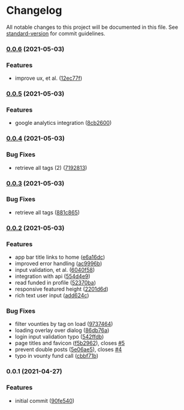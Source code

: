 # Changelog

All notable changes to this project will be documented in this file. See [standard-version](https://github.com/conventional-changelog/standard-version) for commit guidelines.

### [0.0.6](https://github.com/Eddydpyl/vounty_web/compare/v0.0.5...v0.0.6) (2021-05-03)


### Features

* improve ux, et al. ([12ec77f](https://github.com/Eddydpyl/vounty_web/commit/12ec77fd3876109f4710bfa5f96858c50c5f4b80))

### [0.0.5](https://github.com/Eddydpyl/vounty_web/compare/v0.0.4...v0.0.5) (2021-05-03)


### Features

* google analytics integration ([8cb2600](https://github.com/Eddydpyl/vounty_web/commit/8cb2600892326329e73261d6b3f277137d3d4d9a))

### [0.0.4](https://github.com/Eddydpyl/vounty_web/compare/v0.0.3...v0.0.4) (2021-05-03)


### Bug Fixes

* retrieve all tags (2) ([7192813](https://github.com/Eddydpyl/vounty_web/commit/7192813ffa071121e661f4f2a26009d380198520))

### [0.0.3](https://github.com/Eddydpyl/vounty_web/compare/v0.0.2...v0.0.3) (2021-05-03)


### Bug Fixes

* retrieve all tags ([881c865](https://github.com/Eddydpyl/vounty_web/commit/881c865d5c4aaa0cdd03a8e52172486d7b02b3ce))

### [0.0.2](https://github.com/Eddydpyl/vounty_web/compare/v0.0.1...v0.0.2) (2021-05-03)


### Features

* app bar title links to home ([e6a16dc](https://github.com/Eddydpyl/vounty_web/commit/e6a16dcbb82e8ff3c905380aa531c7a0b2238abb))
* improved error handling ([ac9996b](https://github.com/Eddydpyl/vounty_web/commit/ac9996b73d3cbe79deef99999295fec12490593e))
* input validation, et al. ([6040f58](https://github.com/Eddydpyl/vounty_web/commit/6040f583b781f900e622aefaf97d60566bda4180))
* integration with api ([554d4e9](https://github.com/Eddydpyl/vounty_web/commit/554d4e94060410860bb6ab5c3552e4c0cc65a1b3))
* read funded in profile ([52370ba](https://github.com/Eddydpyl/vounty_web/commit/52370ba731cbd8c1125e3c0ebab415bedfdd2dd5))
* responsive featured height ([2201d6d](https://github.com/Eddydpyl/vounty_web/commit/2201d6d7262fb26e7ebff4b9729ec5e271c64afa))
* rich text user input ([add624c](https://github.com/Eddydpyl/vounty_web/commit/add624cb526e176c33f51719f5f644aac0e80cd4))


### Bug Fixes

* filter vounties by tag on load ([9737464](https://github.com/Eddydpyl/vounty_web/commit/9737464fdfe1a25b619465349adca4938fb24395))
* loading overlay over dialog ([86db76a](https://github.com/Eddydpyl/vounty_web/commit/86db76ae2a278608fec58ea2dbd00a8b90fb57e9))
* login input validation typo ([542ffdb](https://github.com/Eddydpyl/vounty_web/commit/542ffdbda4340b963bed83d50267e7f4030cd1fb))
* page titles and favicon ([f5b2962](https://github.com/Eddydpyl/vounty_web/commit/f5b2962d910060c914b67dfaa56a7e768fc6fff8)), closes [#5](https://github.com/Eddydpyl/vounty_web/issues/5)
* prevent double posts ([5e06ae5](https://github.com/Eddydpyl/vounty_web/commit/5e06ae521b0bbd423b67509483ea86895b023757)), closes [#4](https://github.com/Eddydpyl/vounty_web/issues/4)
* typo in vounty fund call ([cbbf71b](https://github.com/Eddydpyl/vounty_web/commit/cbbf71bde9cd818469113eb73d41797a4cfcb375))

### 0.0.1 (2021-04-27)


### Features

* initial commit ([90fe540](https://github.com/Eddydpyl/vounty_web/commit/90fe540368a984c72f707ea85aa97b94c22b20d7))
